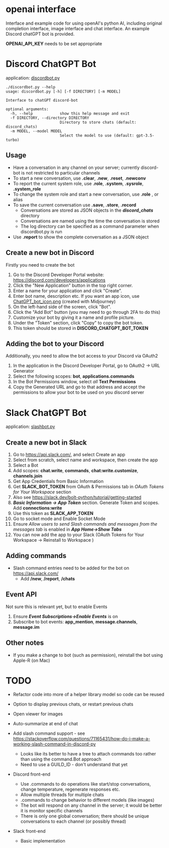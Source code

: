 # openai interface

Interface and example code for using openAI's python AI, including original completion interface,
image interface and chat interface. An example Discord chatGPT bot is provided.

**OPENAI_API_KEY** needs to be set appropriate

# Discord ChatGPT Bot

application: [discordbot.py](discordbot.py)

```
./discordbot.py --help
usage: discordbot.py [-h] [-f DIRECTORY] [-m MODEL]

Interface to chatGPT discord-bot

optional arguments:
  -h, --help            show this help message and exit
  -f DIRECTORY, --directory DIRECTORY
                        Directory to store chats (default: discord_chats)
  -m MODEL, --model MODEL
                        Select the model to use (default: gpt-3.5-turbo)
```

## Usage

* Have a conversation in any channel on your server; currently discord-bot is not restricted to particular channels
* To start a new conversation, use **.clear**, **.new**, **.reset**, **.newconv**
* To report the current system role, use **.role**, **.system**, **.sysrole**, **.system_role**
* To change the system role and start a new conversation, use **.role** _<system role info>_, or alias
* To save the current conversation use **.save**, **.store**, **.record**
  * Conversations are stored as JSON objects in the _**discord_chats**_ directory
  * Conversations are named using the time the conversation is stored
  * The log directory can be specified as a command parameter when discordbot.py is run
* Use **.report** to show the complete conversation as a JSON object

## Create a new bot in Discord

Firstly you need to create the bot

1. Go to the Discord Developer Portal website: https://discord.com/developers/applications
2. Click the "New Application" button in the top right corner.
3. Enter a name for your application and click "Create".
4. Enter bot name, description etc. If you want an app icon, use [ChatGPT_bot_icon.png](resources/ChatGPT_bot_icon.png) (created with Midjourney)
5. On the left-hand side of the screen, click "Bot".
6. Click the "Add Bot" button (you may need to go through 2FA to do this)
7. Customize your bot by giving it a name and profile picture.
8. Under the "Token" section, click "Copy" to copy the bot token. 
9. This token should be stored in **DISCORD_CHATGPT_BOT_TOKEN**

## Adding the bot to your Discord

Additionally, you need to allow the bot access to your Discord via OAuth2

1. In the application in the Discord Developer Portal, go to OAuth2 -> URL Generator
2. Select the following scopes: **bot**, **applications.commands**
3. In the Bot Permissions window, select _all_ **Text Permissions**
4. Copy the Generated URL and go to that address and accept the permissions to allow your bot to be used on you discord server

# Slack ChatGPT Bot 

application: [slashbot.py](slashbot.py)

## Create a new bot in Slack

1. Go to https://api.slack.com/, and select Create an app
2. Select from scratch, select name and workspace, then create the app
3. Select a Bot
4. Add scopes: **chat.write**, **commands**, **chat:write.customize**, **channels.join**
5. Get App Credentials from Basic Information
6. Get **SLACK_BOT_TOKEN** from OAuth & Permissions tab in _OAuth Tokens for Your Workspace_ section
7. Also see https://slack.dev/bolt-python/tutorial/getting-started
8. _**Basic Information -> App Token**_ section. Generate Token and scopes. Add **connections:write**
9. Use this token as **SLACK_APP_TOKEN**
10. Go to socket mode and Enable Socket Mode
11. Ensure _Allow users to send Slash commands and messages from the messages tab_ is enabled in _**App Home->Show Tabs**_
12. You can now add the app to your Slack (OAuth Tokens for Your Workspace -> Reinstall to Workspace )

## Adding commands

* Slash command entries need to be added for the bot on https://api.slack.com/
  * Add **/new**, **/report**, **/chats**

## Event API

Not sure this is relevant yet, but to enable Events

1. Ensure **_Event Subscriptions->Enable Events_** is on
2. Subscribe to bot events: **app_mention**, **message.channels**, **message.im**

## Other notes

* If you make a change to bot (such as permission), reinstall the bot using Apple-R (on Mac)

# TODO

* Refactor code into more of a helper library model so code can be reused
* Option to display previous chats, or restart previous chats
* Open viewer for images
* Auto-summarize at end of chat
* Add slash command support - see https://stackoverflow.com/questions/71165431/how-do-i-make-a-working-slash-command-in-discord-py
  * Looks like its better to have a tree to attach commands too rather than using the command.Bot approach
  * Need to use a GUILD_ID - don't understand that yet

* Discord front-end
  * Use .commands to do operations like start/stop conversations, change temperature, regenerate responses etc.
  * Allow multiple threads for multiple chats
  * .commands to change behavior to different models (like images)
  * The bot will respond on any channel in the server; it would be better it is monitor specific channels
  * There is only one global conversation; there should be unique conversations to each channel (or possibly thread)

* Slack front-end
  * Basic implementation
